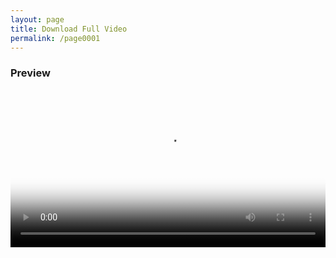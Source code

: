```yaml
---
layout: page
title: Download Full Video
permalink: /page0001
---
```


<h3>Preview</h3>
<video width="100%" id="my-video9" poster="https://blogger.googleusercontent.com/img/b/R29vZ2xl/AVvXsEjTo-LVS_k5LThCioxtby9u3d98vpDnJ4obozqQVY9A0tzqigK8_iF6KAN_JeC-Conn0N-DCDIJafioBHRMrbjffF_xztNGyHRcmHcAoQkLzHiKJ1ahSn2OCZp1LkiPtFzfz8jrxPM2aOodffOD9LEpdb65u6-CbUCMl6WIbxwSFf9No2NnEtUY5gDsR6Ok/s320/20240217_220452.png"> 
<source src="https://video.twimg.com/amplify_video/1760634111079731200/vid/avc1/632x1138/Bi7sSZoQq7RMM5VG.mp4" title="download full video" type="video/mp4"/> </video>
